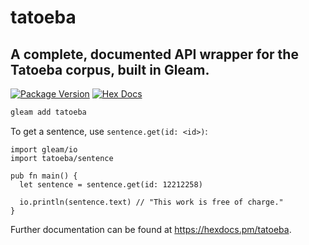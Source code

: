 # tatoeba

## A complete, documented API wrapper for the Tatoeba corpus, built in Gleam.

[![Package Version](https://img.shields.io/hexpm/v/tatoeba)](https://hex.pm/packages/tatoeba)
[![Hex Docs](https://img.shields.io/badge/hex-docs-ffaff3)](https://hexdocs.pm/tatoeba/)

```sh
gleam add tatoeba
```

To get a sentence, use `sentence.get(id: <id>)`:

```gleam
import gleam/io
import tatoeba/sentence

pub fn main() {
  let sentence = sentence.get(id: 12212258)

  io.println(sentence.text) // "This work is free of charge."
}
```

Further documentation can be found at <https://hexdocs.pm/tatoeba>.
